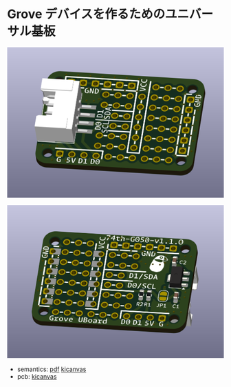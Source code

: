 # Grove デバイスを作るためのユニバーサル基板

![alt text](photo1.png)

![alt text](photo2.png)

- semantics: [pdf](./grove_universal_board-semantics-v1.1.0.pdf) [kicanvas](https://kicanvas.org/?github=https%3A%2F%2Fgithub.com%2F74th%2F74th-open-source-hardware-projects%2Fblob%2Fgrove_universal_board%2Fv1.1.0%2Fgrove_universal_board%2Fgrove_universal_board.kicad_sch)
- pcb: [kicanvas](https://kicanvas.org/?github=https%3A%2F%2Fgithub.com%2F74th%2F74th-open-source-hardware-projects%2Fblob%2Fgrove_universal_board%2Fv1.1.0%2Fgrove_universal_board%2Fgrove_universal_board.kicad_pcb)
